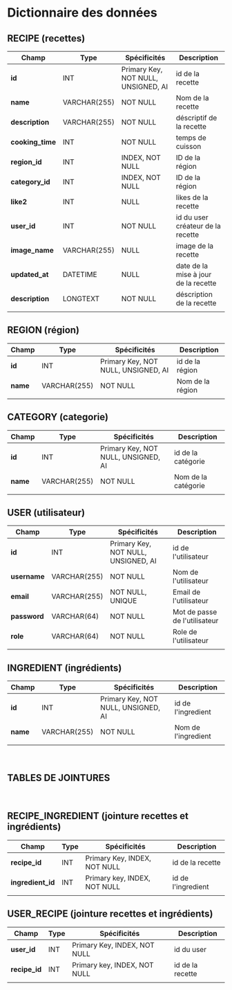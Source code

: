 # Dictionnaire des données



## RECIPE (recettes)
|Champ|Type|Spécificités|Description|
|-|-|-|-|
|**id**|INT|Primary Key, NOT NULL, UNSIGNED, AI|id de la recette|
|**name**|VARCHAR(255)|NOT NULL|Nom de la recette|
|**description**|VARCHAR(255)|NOT NULL|déscriptif de la recette|
|**cooking_time**|INT|NOT NULL|temps de cuisson|
|**region_id**|INT|INDEX, NOT NULL|ID de la région|
|**category_id**|INT|INDEX, NOT NULL|ID de la région|
|**like2**|INT|NULL|likes de la recette|
|**user_id**|INT|NOT NULL|id du user créateur de la recette|
|**image_name**|VARCHAR(255)|NULL|image de la recette|
|**updated_at**|DATETIME|NULL|date de la mise à jour de la recette|
|**description**|LONGTEXT|NOT NULL|déscription de la recette|
|||||


## REGION (région)
|Champ|Type|Spécificités|Description|
|-|-|-|-|
|**id**|INT|Primary Key, NOT NULL, UNSIGNED, AI|id de la région|
|**name**|VARCHAR(255)|NOT NULL|Nom de la région|
|||||

## CATEGORY (categorie)
|Champ|Type|Spécificités|Description|
|-|-|-|-|
|**id**|INT|Primary Key, NOT NULL, UNSIGNED, AI|id de la catégorie|
|**name**|VARCHAR(255)|NOT NULL|Nom de la catégorie|
|||||


## USER (utilisateur)
|Champ|Type|Spécificités|Description|
|-|-|-|-|
|**id**|INT|Primary Key, NOT NULL, UNSIGNED, AI|id de l'utilisateur|
|**username**|VARCHAR(255)|NOT NULL|Nom de l'utilisateur|
|**email**|VARCHAR(255)|NOT NULL, UNIQUE|Email de l'utilisateur|
|**password**|VARCHAR(64)|NOT NULL|Mot de passe de l'utilisateur|
|**role**|VARCHAR(64)|NOT NULL|Role de l'utilisateur|
|||||

## INGREDIENT (ingrédients)
|Champ|Type|Spécificités|Description|
|-|-|-|-|
|**id**|INT|Primary Key, NOT NULL, UNSIGNED, AI|id de l'ingredient|
|**name**|VARCHAR(255)|NOT NULL|Nom de l'ingredient|
|||||

&nbsp;
## TABLES DE JOINTURES
&nbsp;

## RECIPE_INGREDIENT (jointure recettes et ingrédients)
|Champ|Type|Spécificités|Description|
|-|-|-|-|
|**recipe_id**|INT|Primary Key, INDEX, NOT NULL|id de la recette|
|**ingredient_id**|INT|Primary key, INDEX, NOT NULL|id de l'ingredient|
|||||

## USER_RECIPE (jointure recettes et ingrédients)
|Champ|Type|Spécificités|Description|
|-|-|-|-|
|**user_id**|INT|Primary Key, INDEX, NOT NULL|id du user|
|**recipe_id**|INT|Primary key, INDEX, NOT NULL|id de la recette|
|||||



